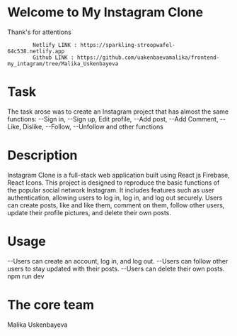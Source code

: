 # Welcome to My Instagram Clone
Thank's for attentions

            Netlify LINK : https://sparkling-stroopwafel-64c538.netlify.app
            Github LINK : https://github.com/uakenbaevamalika/frontend-my_intagram/tree/Malika_Uskenbayeva

# Task
The task arose was to create an Instagram project that has almost the same functions:
--Sign in, 
--Sign up, Edit profile, 
--Add post, 
--Add Comment, 
--Like, Dislike,
--Follow, 
--Unfollow and other functions

# Description
Instagram Clone is a full-stack web application built using React js Firebase, React Icons. This project is designed to reproduce the basic functions of the popular social network Instagram. It includes features such as user authentication, allowing users to log in, log in, and log out securely. Users can create posts, like and like them, comment on them, follow other users, update their profile pictures, and delete their own posts.

# Usage
--Users can create an account, log in, and log out.
--Users can follow other users to stay updated with their posts.
--Users can delete their own posts.
npm run dev

# The core team
Malika Uskenbayeva